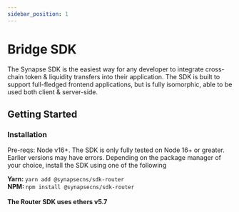 ```yaml
---
sidebar_position: 1
---
```


# Bridge SDK

The Synapse SDK is the easiest way for any developer to integrate cross-chain token & liquidity transfers into their application. The SDK is built to support full-fledged frontend applications, but is fully isomorphic, able to be used both client & server-side.

<!-- TODO: link to synapse router page -->
<!-- TODO: link to document providers -->

## Getting Started

### Installation

Pre-reqs: Node v16+. The SDK is only fully tested on Node 16+ or greater. Earlier versions may have errors.
Depending on the package manager of your choice, install the SDK using one of the following

<b>Yarn: </b><code>yarn add @synapsecns/sdk-router</code>
<br/>
<b>NPM: </b><code>npm install @synapsecns/sdk-router</code>
<br/><br/>
<b>The Router SDK uses ethers v5.7</b>
